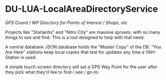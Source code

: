 # DU-LUA-LocalAreaDirectoryService
*GPS Coord / WP Directory for Points of Interest / Shops, etc*

Projects like "Starlantis" and "Nitro City" are massive sprawls, with so many things to see and find. This is a tool designed to help with that need.

A central databank JSON database holds the "Master Copy" of the DB. "You Are Here" stations keep local copies that test for updates any time a YAH-Station is used.

A simple touch-screen directory will set a GPS Way Point for the user after they pick what they'd like to find / see / go-to.
